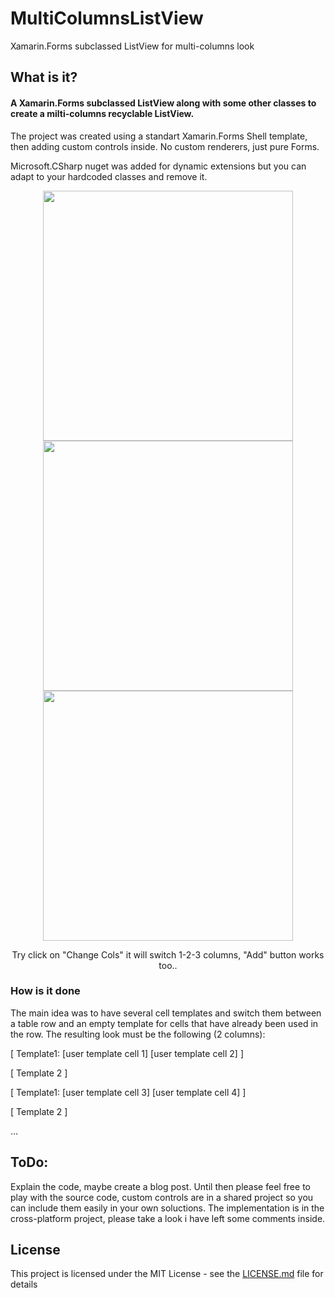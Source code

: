 # MultiColumnsListView
Xamarin.Forms subclassed ListView for multi-columns look

## What is it?

#### A Xamarin.Forms subclassed ListView along with some other classes to create a milti-columns recyclable ListView.

The project was created using a standart Xamarin.Forms Shell template, then adding custom controls inside. 
No custom renderers, just pure Forms.

Microsoft.CSharp nuget was added for dynamic extensions but you can adapt to your hardcoded classes and remove it.

<p align="center">
  <img height="400" src="http://appomobi.com/images/git/Screenshot_1555775167.jpg">
  <img height="400" src="http://appomobi.com/images/git/Screenshot_1555760450.jpg">
  <img height="400" src="http://appomobi.com/images/git/Screenshot_1555776853.jpg">
</p>

<p align="center">
  Try click on "Change Cols" it will switch 1-2-3 columns, "Add" button works too..
</p>

### How is it done

The main idea was to have several cell templates and switch them between a table row and an empty template for cells that have already been used in the row. 
The resulting look must be the following (2 columns):

[ Template1: [user template cell 1] [user template cell 2] ]

[ Template 2 ]

[ Template1: [user template cell 3] [user template cell 4] ]

[ Template 2 ]

…

## ToDo: 

Explain the code, maybe create a blog post. 
Until then please feel free to play with the source code, custom controls are in a shared project  so you can include them easily in your own soluctions.
The implementation is in the cross-platform project, please take a look i have left some comments inside.

## License

This project is licensed under the MIT License - see the [LICENSE.md](LICENSE.md) file for details
